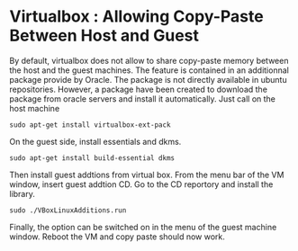 # Virtualbox : Allowing Copy-Paste Between Host and Guest

By default, virtualbox does not allow to share copy-paste memory between the host and the guest machines.
The feature is contained in an additionnal package provide by Oracle.
The package is not directly available in ubuntu repositories.
However, a package have been created to download the package from oracle servers and install it automatically.
Just call on the host machine

```
sudo apt-get install virtualbox-ext-pack
```

On the guest side, install essentials and dkms.
```
sudo apt-get install build-essential dkms
```

Then install guest addtions from virtual box.
From the menu bar of the VM window, insert guest addtion CD.
Go to the CD reportory and install the library.
```
sudo ./VBoxLinuxAdditions.run
```

Finally, the option can be switched on in the menu of the guest machine window.
Reboot the VM and copy paste should now work.
